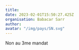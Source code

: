 ```yaml
---
title: 
date: 2023-02-01T15:50:27.425Z
organisation: Babacar Sarr
author: 
avatar: "/img/pays/SN.svg"
---
```


Non au 3me mandat 